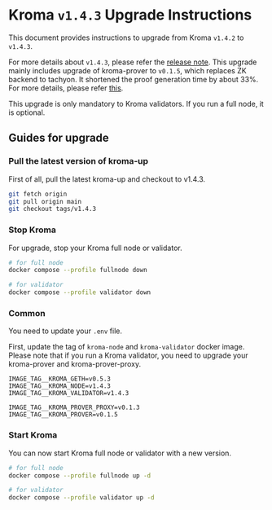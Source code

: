 # Kroma `v1.4.3` Upgrade Instructions

This document provides instructions to upgrade from Kroma `v1.4.2` to `v1.4.3`.

For more details about `v1.4.3`, please refer the [release note](https://github.com/kroma-network/kroma/releases/tag/v1.4.3).
This upgrade mainly includes upgrade of kroma-prover to `v0.1.5`, which replaces ZK backend to tachyon.
It shortened the proof generation time by about 33%. For more details, please refer 
[this](https://github.com/kroma-network/tachyon/releases/tag/v0.2.0).

This upgrade is only mandatory to Kroma validators. If you run a full node, it is optional.

## Guides for upgrade

### Pull the latest version of kroma-up

First of all, pull the latest kroma-up and checkout to v1.4.3.

```bash
git fetch origin
git pull origin main
git checkout tags/v1.4.3
```

### Stop Kroma

For upgrade, stop your Kroma full node or validator.
```bash
# for full node
docker compose --profile fullnode down

# for validator
docker compose --profile validator down
```

### Common

You need to update your `.env` file.

First, update the tag of `kroma-node` and `kroma-validator` docker image.
Please note that if you run a Kroma validator, you need to upgrade your kroma-prover and kroma-prover-proxy.

```
IMAGE_TAG__KROMA_GETH=v0.5.3
IMAGE_TAG__KROMA_NODE=v1.4.3
IMAGE_TAG__KROMA_VALIDATOR=v1.4.3

IMAGE_TAG__KROMA_PROVER_PROXY=v0.1.3
IMAGE_TAG__KROMA_PROVER=v0.1.5
```

### Start Kroma

You can now start Kroma full node or validator with a new version.

```bash
# for full node
docker compose --profile fullnode up -d

# for validator
docker compose --profile validator up -d
```
